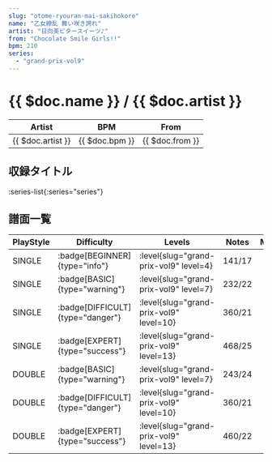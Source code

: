 ```yaml
---
slug: "otome-ryouran-mai-sakihokore"
name: "乙女繚乱 舞い咲き誇れ"
artist: "日向美ビタースイーツ♪"
from: "Chocolate Smile Girls!!"
bpm: 210
series:
  - "grand-prix-vol9"
---
```


# {{ $doc.name }} / {{ $doc.artist }}

|Artist|BPM|From|
|------|---|----|
|{{ $doc.artist }}|{{ $doc.bpm }}|{{ $doc.from }}|

## 収録タイトル

:series-list{:series="series"}

## 譜面一覧

|PlayStyle|Difficulty|Levels|Notes|Movie|
|---------|----------|------|-----|-----|
|SINGLE| :badge[BEGINNER]{type="info"}|<div class="field is-grouped is-grouped-multiline"> :level{slug="grand-prix-vol9" level=4}</div>|141/17||
|SINGLE| :badge[BASIC]{type="warning"}|<div class="field is-grouped is-grouped-multiline"> :level{slug="grand-prix-vol9" level=7}</div>|232/22||
|SINGLE| :badge[DIFFICULT]{type="danger"}|<div class="field is-grouped is-grouped-multiline"> :level{slug="grand-prix-vol9" level=10}</div>|360/21||
|SINGLE| :badge[EXPERT]{type="success"}|<div class="field is-grouped is-grouped-multiline"> :level{slug="grand-prix-vol9" level=13}</div>|468/25||
|DOUBLE| :badge[BASIC]{type="warning"}|<div class="field is-grouped is-grouped-multiline"> :level{slug="grand-prix-vol9" level=7}</div>|243/24||
|DOUBLE| :badge[DIFFICULT]{type="danger"}|<div class="field is-grouped is-grouped-multiline"> :level{slug="grand-prix-vol9" level=10}</div>|360/21||
|DOUBLE| :badge[EXPERT]{type="success"}|<div class="field is-grouped is-grouped-multiline"> :level{slug="grand-prix-vol9" level=13}</div>|460/22||
